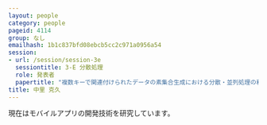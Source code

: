 ```yaml
---
layout: people
category: people
pageid: 4114
group: なし
emailhash: 1b1c837bfd08ebcb5cc2c971a0956a54
session:
- url: /session/session-3e
  sessiontitle: 3-E 分散処理
  role: 発表者
  papertitle: "複数キーで関連付けられたデータの素集合生成における分散・並列処理の利用"
title: 中里 克久
---
```

現在はモバイルアプリの開発技術を研究しています。
